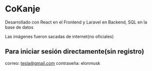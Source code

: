 # CoKanje

Desarrollado con React en el Frontend y Laravel en Backend, SQL en la base de datos

Las imágenes fueron sacadas de internet(no oficiales)

## Para iniciar sesión directamente(sin registro)
correo: tesla@gmail.com
contraseña: elonmusk
